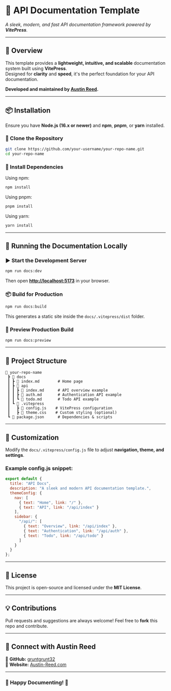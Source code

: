 # 🚀 API Documentation Template  

_A sleek, modern, and fast API documentation framework powered by **VitePress**._  

---

## 🌟 Overview  
This template provides a **lightweight, intuitive, and scalable** documentation system built using **VitePress**.  
Designed for **clarity** and **speed**, it's the perfect foundation for your API documentation.  

**Developed and maintained by [Austin Reed](https://github.com/your-username).**  

---

## 📦 Installation  

Ensure you have **Node.js (16.x or newer)** and **npm**, **pnpm**, or **yarn** installed.  

### 🔹 Clone the Repository  
```sh
git clone https://github.com/your-username/your-repo-name.git
cd your-repo-name
```  

### 🔹 Install Dependencies  
Using npm:  
```sh
npm install
```  
Using pnpm:  
```sh
pnpm install
```  
Using yarn:  
```sh
yarn install
```  

---

## 🚀 Running the Documentation Locally  

### ▶ Start the Development Server  
```sh
npm run docs:dev
```
Then open **[http://localhost:5173](http://localhost:5173)** in your browser.  

### 📦 Build for Production  
```sh
npm run docs:build
```
This generates a static site inside the `docs/.vitepress/dist` folder.  

### 👀 Preview Production Build  
```sh
npm run docs:preview
```  

---

## 📁 Project Structure  

```
📂 your-repo-name
 ┣ 📂 docs
 ┃ ┣ 📜 index.md        # Home page
 ┃ ┣ 📂 api
 ┃ ┃ ┣ 📜 index.md      # API overview example
 ┃ ┃ ┣ 📜 auth.md       # Authentication API example
 ┃ ┃ ┗ 📜 todo.md       # Todo API example
 ┃ ┗ 📂 .vitepress
 ┃   ┣ 📜 config.js    # VitePress configuration
 ┃   ┣ 📜 theme.css    # Custom styling (optional)
 ┗ 📜 package.json      # Dependencies & scripts
```

---

## 🎨 Customization  

Modify the `docs/.vitepress/config.js` file to adjust **navigation, theme, and settings**.  

### Example **config.js** snippet:  
```js
export default {
  title: "API Docs",
  description: "A sleek and modern API documentation template.",
  themeConfig: {
    nav: [
      { text: "Home", link: "/" },
      { text: "API", link: "/api/index" }
    ],
    sidebar: {
      "/api/": [
        { text: "Overview", link: "/api/index" },
        { text: "Authentication", link: "/api/auth" },
        { text: "Todo", link: "/api/todo" }
      ]
    }
  }
};
```  

---

## 📜 License  
This project is open-source and licensed under the **MIT License**.  

---

## 💡 Contributions  
Pull requests and suggestions are always welcome! Feel free to **fork** this repo and contribute.  

---

## 📢 Connect with Austin Reed  
🔗 **GitHub:** [gruntgrunt32](https://github.com/gruntgrunt32)  
🔗 **Website:** [Austin-Reed.com](https://austin-reed.com.com)  

---

### 🎉 **Happy Documenting!** 🚀
